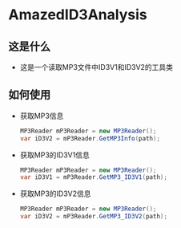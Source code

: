 ﻿# AmazedID3Analysis

## 这是什么

* 这是一个读取MP3文件中ID3V1和ID3V2的工具类

## 如何使用

* 获取MP3信息

    ``` C#
    MP3Reader mP3Reader = new MP3Reader();
    var iD3V2 = mP3Reader.GetMP3Info(path);
    ```

* 获取MP3的ID3V1信息

    ``` C#
    MP3Reader mP3Reader = new MP3Reader();
    var iD3V1 = mP3Reader.GetMP3_ID3V1(path);
    ```

* 获取MP3的ID3V2信息

    ``` C#
    MP3Reader mP3Reader = new MP3Reader();
    var iD3V2 = mP3Reader.GetMP3_ID3V2(path);
    ```
